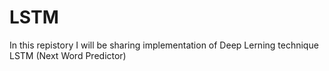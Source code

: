 # LSTM
In this repistory I will be sharing implementation of Deep Lerning technique LSTM (Next Word Predictor)
